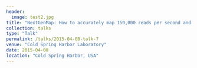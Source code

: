 ```yaml
---
header:
  image: test2.jpg
title: "NextGenMap: How to accurately map 150,000 reads per second and why should we care"
collection: talks
type: "Talk"
permalink: /talks/2015-04-08-talk-7
venue: "Cold Spring Harbor Laboratory"
date: 2015-04-08
location: "Cold Spring Harbor, USA"
---
```


